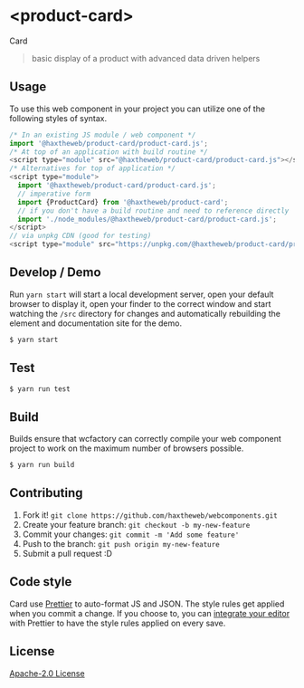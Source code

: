 # &lt;product-card&gt;

Card
> basic display of a product with advanced data driven helpers

## Usage
To use this web component in your project you can utilize one of the following styles of syntax.

```js
/* In an existing JS module / web component */
import '@haxtheweb/product-card/product-card.js';
/* At top of an application with build routine */
<script type="module" src="@haxtheweb/product-card/product-card.js"></script>
/* Alternatives for top of application */
<script type="module">
  import '@haxtheweb/product-card/product-card.js';
  // imperative form
  import {ProductCard} from '@haxtheweb/product-card';
  // if you don't have a build routine and need to reference directly
  import './node_modules/@haxtheweb/product-card/product-card.js';
</script>
// via unpkg CDN (good for testing)
<script type="module" src="https://unpkg.com/@haxtheweb/product-card/product-card.js"></script>
```

## Develop / Demo
Run `yarn start` will start a local development server, open your default browser to display it, open your finder to the correct window and start watching the `/src` directory for changes and automatically rebuilding the element and documentation site for the demo.
```bash
$ yarn start
```

## Test

```bash
$ yarn run test
```

## Build
Builds ensure that wcfactory can correctly compile your web component project to
work on the maximum number of browsers possible.
```bash
$ yarn run build
```

## Contributing

1. Fork it! `git clone https://github.com/haxtheweb/webcomponents.git`
2. Create your feature branch: `git checkout -b my-new-feature`
3. Commit your changes: `git commit -m 'Add some feature'`
4. Push to the branch: `git push origin my-new-feature`
5. Submit a pull request :D

## Code style

Card  use [Prettier][prettier] to auto-format JS and JSON.  The style rules get applied when you commit a change.  If you choose to, you can [integrate your editor][prettier-ed] with Prettier to have the style rules applied on every save.

[prettier]: https://github.com/prettier/prettier/
[prettier-ed]: https://github.com/prettier/prettier/#editor-integration
[polyserve]: https://github.com/Polymer/polyserve
[web-component-tester]: https://github.com/Polymer/web-component-tester

## License
[Apache-2.0 License](http://opensource.org/licenses/Apache-2.0)